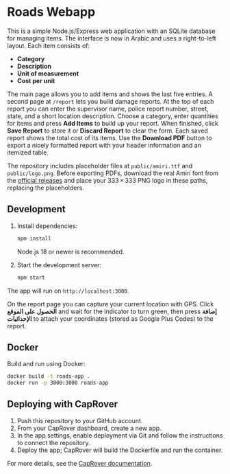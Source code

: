# Roads Webapp


This is a simple Node.js/Express web application with an SQLite database for managing items. The interface is now in Arabic and uses a right-to-left layout. Each item consists of:


- **Category**
- **Description**
- **Unit of measurement**
- **Cost per unit**


The main page allows you to add items and shows the last five entries. A second page at `/report` lets you build damage reports. At the top of each report you can enter the supervisor name, police report number, street, state, and a short location description. Choose a category, enter quantities for items and press **Add Items** to build up your report. When finished, click **Save Report** to store it or **Discard Report** to clear the form. Each saved report shows the total cost of its items. Use the **Download PDF** button to export a nicely formatted report with your header information and an itemized table.

The repository includes placeholder files at `public/amiri.ttf` and `public/logo.png`. Before exporting PDFs, download the real Amiri font from the [official releases](https://github.com/aliftype/amiri/releases) and place your 333 × 333 PNG logo in these paths, replacing the placeholders.


## Development

1. Install dependencies:
   ```bash
   npm install
   ```

   Node.js 18 or newer is recommended.

2. Start the development server:
   ```bash
   npm start
   ```

The app will run on `http://localhost:3000`.

On the report page you can capture your current location with GPS. Click
**الحصول على الموقع** and wait for the indicator to turn green, then press
**إضافة الإحداثيات** to attach your coordinates (stored as Google Plus Codes)
to the report.


## Docker

Build and run using Docker:
```bash
docker build -t roads-app .
docker run -p 3000:3000 roads-app
```

## Deploying with CapRover

1. Push this repository to your GitHub account.
2. From your CapRover dashboard, create a new app.
3. In the app settings, enable deployment via Git and follow the instructions to connect the repository.
4. Deploy the app; CapRover will build the Dockerfile and run the container.

For more details, see the [CapRover documentation](https://caprover.com/docs/complete-webapp-tutorial.html).
